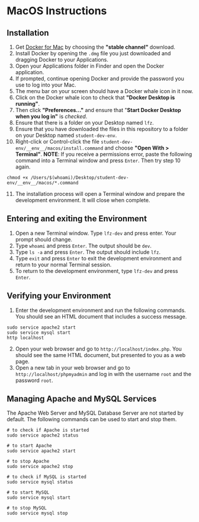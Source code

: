 # MacOS Instructions

## Installation

1. Get [Docker for Mac](https://docs.docker.com/v17.12/docker-for-mac/install/) by choosing the **"stable channel"** download.
2. Install Docker by opening the `.dmg` file you just downloaded and dragging Docker to your Applications.
3. Open your Applications folder in Finder and open the Docker application.
4. If prompted, continue opening Docker and provide the password you use to log into your Mac.
5. The menu bar on your screen should have a Docker whale icon in it now.
6. Click on the Docker whale icon to check that **"Docker Desktop is running"**.
7. Then click **"Preferences..."** and ensure that "**Start Docker Desktop when you log in"** is _checked_.
8. Ensure that there is a folder on your Desktop named `lfz`.
9. Ensure that you have downloaded the files in this repository to a folder on your Desktop named `student-dev-env`.
10. Right-click or Control-click the file `student-dev-env/__env__/macos/install.command` and choose **"Open With > Terminal"**.
**NOTE**: If you receive a permissions error, paste the following command into a Terminal window and press `Enter`. Then try step 10 again.

```shell
chmod +x /Users/$(whoami)/Desktop/student-dev-env/__env__/macos/*.command
```
11. The installation process will open a Terminal window and prepare the development environment. It will close when complete.

## Entering and exiting the Environment

1. Open a new Terminal window. Type `lfz-dev` and press enter. Your prompt should change.
2. Type `whoami` and press `Enter`. The output should be `dev`.
3. Type `ls -a` and press `Enter`. The output should include `lfz`.
4. Type `exit` and press `Enter` to exit the development environment and return to your normal Terminal session.
5. To return to the development environment, type `lfz-dev` and press `Enter`.

## Verifying your Environment

1. Enter the development environment and run the following commands. You should see an HTML document that includes a success message.
```shell
sudo service apache2 start
sudo service mysql start
http localhost
```
2. Open your web browser and go to `http://localhost/index.php`. You should see the same HTML document, but presented to you as a web page.
3. Open a new tab in your web browser and go to `http://localhost/phpmyadmin` and log in with the username `root` and the password `root`.

## Managing Apache and MySQL Services

The Apache Web Server and MySQL Database Server are not started by default. The following commands can be used to start and stop them.

```shell
# to check if Apache is started
sudo service apache2 status

# to start Apache
sudo service apache2 start

# to stop Apache
sudo service apache2 stop

# to check if MySQL is started
sudo service mysql status

# to start MySQL
sudo service mysql start

# to stop MySQL
sudo service mysql stop
```
